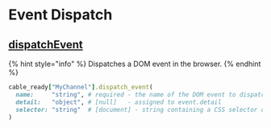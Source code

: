 # Event Dispatch

## [dispatchEvent](https://developer.mozilla.org/en-US/docs/Web/API/EventTarget/dispatchEvent)

{% hint style="info" %}
Dispatches a DOM event in the browser.
{% endhint %}

```ruby
cable_ready["MyChannel"].dispatch_event(
  name:     "string", # required - the name of the DOM event to dispatch (can be custom)
  detail:   "object", # [null]   - assigned to event.detail
  selector: "string"  # [document] - string containing a CSS selector or XPath expression
)
```

